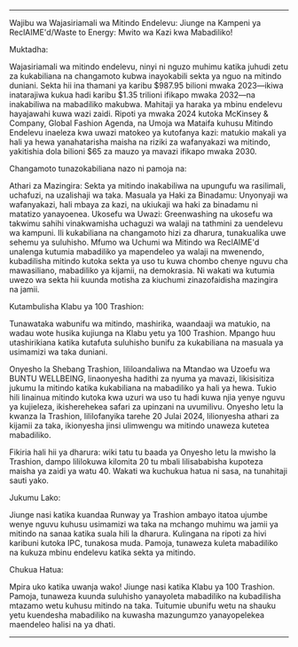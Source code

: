 ---

Wajibu wa Wajasiriamali wa Mitindo Endelevu: Jiunge na Kampeni ya ReclAIME'd/Waste to Energy: Mwito wa Kazi kwa Mabadiliko!

Muktadha:

Wajasiriamali wa mitindo endelevu, ninyi ni nguzo muhimu katika juhudi zetu za kukabiliana na changamoto kubwa inayokabili sekta ya nguo na mitindo duniani. Sekta hii ina thamani ya karibu $987.95 bilioni mwaka 2023—ikiwa inatarajiwa kukua hadi karibu $1.35 trilioni ifikapo mwaka 2032—na inakabiliwa na mabadiliko makubwa. Mahitaji ya haraka ya mbinu endelevu hayajawahi kuwa wazi zaidi. Ripoti ya mwaka 2024 kutoka McKinsey & Company, Global Fashion Agenda, na Umoja wa Mataifa kuhusu Mitindo Endelevu inaeleza kwa uwazi matokeo ya kutofanya kazi: matukio makali ya hali ya hewa yanahatarisha maisha na riziki za wafanyakazi wa mitindo, yakitishia dola bilioni $65 za mauzo ya mavazi ifikapo mwaka 2030.

Changamoto tunazokabiliana nazo ni pamoja na:

Athari za Mazingira: Sekta ya mitindo inakabiliwa na upungufu wa rasilimali, uchafuzi, na uzalishaji wa taka.
Masuala ya Haki za Binadamu: Unyonyaji wa wafanyakazi, hali mbaya za kazi, na ukiukaji wa haki za binadamu ni matatizo yanayoenea.
Ukosefu wa Uwazi: Greenwashing na ukosefu wa takwimu sahihi vinakwamisha uchaguzi wa walaji na tathmini za uendelevu wa kampuni.
Ili kukabiliana na changamoto hizi za dharura, tunakualika uwe sehemu ya suluhisho. Mfumo wa Uchumi wa Mitindo wa ReclAIME'd unalenga kutumia mabadiliko ya mapendeleo ya walaji na mwenendo, kubadilisha mitindo kutoka sekta ya uso tu kuwa chombo chenye nguvu cha mawasiliano, mabadiliko ya kijamii, na demokrasia. Ni wakati wa kutumia uwezo wa sekta hii kuunda motisha za kiuchumi zinazofaidisha mazingira na jamii.

Kutambulisha Klabu ya 100 Trashion:

Tunawataka wabunifu wa mitindo, mashirika, waandaaji wa matukio, na wadau wote husika kujiunga na Klabu yetu ya 100 Trashion. Mpango huu utashirikiana katika kutafuta suluhisho bunifu za kukabiliana na masuala ya usimamizi wa taka duniani.

Onyesho la Shebang Trashion, lililoandaliwa na Mtandao wa Uzoefu wa BUNTU WELLBEING, linaonyesha hadithi za nyuma ya mavazi, likisisitiza jukumu la mitindo katika kukabiliana na mabadiliko ya hali ya hewa. Tukio hili linainua mitindo kutoka kwa uzuri wa uso tu hadi kuwa njia yenye nguvu ya kujieleza, ikisherehekea safari za upinzani na uvumilivu. Onyesho letu la kwanza la Trashion, lililofanyika tarehe 20 Julai 2024, lilionyesha athari za kijamii za taka, ikionyesha jinsi ulimwengu wa mitindo unaweza kutetea mabadiliko.

Fikiria hali hii ya dharura: wiki tatu tu baada ya Onyesho letu la mwisho la Trashion, dampo lililokuwa kilomita 20 tu mbali lilisababisha kupoteza maisha ya zaidi ya watu 40. Wakati wa kuchukua hatua ni sasa, na tunahitaji sauti yako.

Jukumu Lako:

Jiunge nasi katika kuandaa Runway ya Trashion ambayo itatoa ujumbe wenye nguvu kuhusu usimamizi wa taka na mchango muhimu wa jamii ya mitindo na sanaa katika suala hili la dharura. Kulingana na ripoti za hivi karibuni kutoka IPC, tunakosa muda. Pamoja, tunaweza kuleta mabadiliko na kukuza mbinu endelevu katika sekta ya mitindo.

Chukua Hatua:

Mpira uko katika uwanja wako! Jiunge nasi katika Klabu ya 100 Trashion. Pamoja, tunaweza kuunda suluhisho yanayoleta mabadiliko na kubadilisha mtazamo wetu kuhusu mitindo na taka. Tuitumie ubunifu wetu na shauku yetu kuendesha mabadiliko na kuwasha mazungumzo yanayopelekea maendeleo halisi na ya dhati.

---